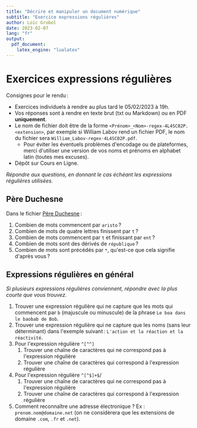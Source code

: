 ```yaml
---
title: "Décrire et manipuler un document numérique"
subtitle: "Exercice expressions régulières"
author: Loïc Grobol
date: 2023-02-07
lang: "fr"
output:
  pdf_document:
    latex_engine: "lualatex"
---
```


<!-- LTeX: language=fr -->

Exercices expressions régulières
================================

Consignes pour le rendu :

- Exercices individuels à rendre au plus tard le 05/02/2023 à 19h.
- Vos réponses sont à rendre en texte brut (txt ou Markdown) ou en PDF **uniquement**.
- Le nom de fichier doit être de la forme `<Prénom>_<Nom>-regex-4L4SC02P.<extension>`, par exemple
  si William Labov rend un fichier PDF, le nom du fichier sera `William_Labov-regex-4L4SC02P.pdf`.
  - Pour éviter les éventuels problèmes d'encodage ou de plateformes, merci d'utiliser une version
  de vos noms et prénoms en alphabet latin (toutes mes excuses).
- Dépôt sur Cours en Ligne.

*Répondre aux questions, en donnant le cas échéant les expressions régulières utilisées.*

## Père Duchesne

Dans le fichier [Père Duchesne](Duchn-utf8.txt) :

1. Combien de mots commencent par `aristo` ?
2. Combien de mots de quatre lettres finissent par `t` ?
3. Combien de mots commencent par `t` et finissant par `ent` ?
4. Combien de mots sont des dérivés de `république` ?
5. Combien de mots sont précédés par `*`, qu'est-ce que cela signifie d'après vous ?

## Expressions régulières en général

*Si plusieurs expressions régulières conviennent, répondre avec la plus courte que vous trouvez.*

1. Trouver une expression régulière qui ne capture que les mots qui commencent par `b` (majuscule ou
   minuscule) de la phrase `Le boa dans le baobab de Bob`.
2. Trouver une expression régulière qui ne capture que les noms (sans leur déterminant) dans
   l'exemple suivant : `L'action et la réaction et la réactivité`.
3. Pour l'expression régulière `^[^^]`
   1. Trouver une chaîne de caractères qui ne correspond pas à l'expression régulière
   2. Trouver une chaîne de caractères qui correspond à l'expression régulière
4. Pour l'expression régulière `^[^$]+$`/
   1. Trouver une chaîne de caractères qui ne correspond pas à l'expression régulière
   2. Trouver une chaîne de caractères qui correspond à l'expression régulière
5. Comment reconnaître une adresse électronique ? Ex : `prenom.nom@domaine.net` (on ne considèrera
   que les extensions de domaine `.com`, `.fr` et `.net`).
